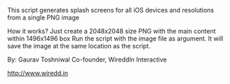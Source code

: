This script generates splash screens for all iOS devices and resolutions from a single PNG image

How it works?
Just create a 2048x2048 size PNG with the main content within 1496x1496 box
Run the script with the image file as argument.
It will save the image at the same location as the script.

By:
Gaurav Toshniwal
Co-founder,
WireddIn Interactive

http://www.wiredd.in
